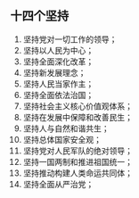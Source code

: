 ## 十四个坚持

1. 坚持党对一切工作的领导；
2. 坚持以人民为中心；
3. 坚持全面深化改革；
4. 坚持新发展理念；
5. 坚持人民当家作主；
6. 坚持全面依法治国；
7. 坚持社会主义核心价值观体系；
8. 坚持在发展中保障和改善民生；
9. 坚持人与自然和谐共生；
10. 坚持总体国家安全观；
11. 坚持党对人民军队的绝对领导；
12. 坚持一国两制和推进祖国统一；
13. 坚持推动构建人类命运共同体；
14. 坚持全面从严治党；